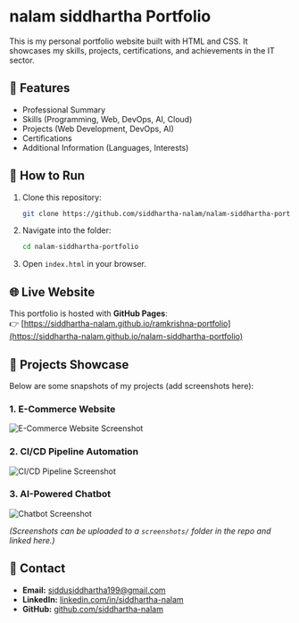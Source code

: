 # nalam siddhartha Portfolio

This is my personal portfolio website built with HTML and CSS. It showcases my skills, projects, certifications, and achievements in the IT sector.

## 🚀 Features
- Professional Summary
- Skills (Programming, Web, DevOps, AI, Cloud)
- Projects (Web Development, DevOps, AI)
- Certifications
- Additional Information (Languages, Interests)

## 📂 How to Run
1. Clone this repository:
   ```bash
   git clone https://github.com/siddhartha-nalam/nalam-siddhartha-portfolio.git
   ```
2. Navigate into the folder:
   ```bash
   cd nalam-siddhartha-portfolio
   ```
3. Open `index.html` in your browser.

## 🌐 Live Website
This portfolio is hosted with **GitHub Pages**:  
👉 [https://siddhartha-nalam.github.io/ramkrishna-portfolio](https://siddhartha-nalam.github.io/nalam-siddhartha-portfolio)

## 📸 Projects Showcase
Below are some snapshots of my projects (add screenshots here):

### 1. E-Commerce Website
![E-Commerce Website Screenshot](screenshots/ecommerce.png)

### 2. CI/CD Pipeline Automation
![CI/CD Pipeline Screenshot](screenshots/cicd.png)

### 3. AI-Powered Chatbot
![Chatbot Screenshot](screenshots/chatbot.png)

*(Screenshots can be uploaded to a `screenshots/` folder in the repo and linked here.)*

## 📧 Contact
- **Email:** siddusiddhartha199@gmail.com  
- **LinkedIn:** [linkedin.com/in/siddhartha-nalam](https://linkedin.com/in/siddhartha-nalam)  
- **GitHub:** [github.com/siddhartha-nalam](https://github.com/siddhartha-nalam)
